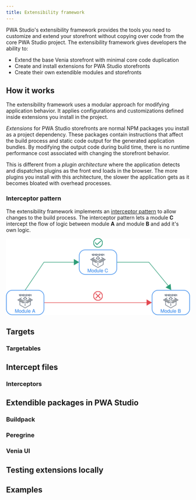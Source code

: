 ```yaml
---
title: Extensibility framework
---
```


PWA Studio's extensibility framework provides the tools you need to customize and extend your storefront without copying over code from the core PWA Studio project.
The extensibility framework gives developers the ability to:

- Extend the base Venia storefront with minimal core code duplication
- Create and install extensions for PWA Studio storefronts
- Create their own extendible modules and storefronts

## How it works

The extensibility framework uses a modular approach for modifying application behavior.
It applies configurations and customizations defined inside extensions you install in the project.

_Extensions_ for PWA Studio storefronts are normal NPM packages you install as a project dependency.
These packages contain instructions that affect the build process and static code output for the generated application bundles.
By modifying the output code during build time, there is no runtime performance cost associated with changing the storefront behavior.

This is different from a _plugin architecture_ where the application detects and dispatches plugins as the front end loads in the browser.
The more plugins you install with this architecture, the slower the application gets as it becomes bloated with overhead processes.

### Interceptor pattern

The extensibility framework implements an [interceptor pattern][] to allow changes to the build process.
The interceptor pattern lets a module **C** intercept the flow of logic between module **A** and module **B** and add it's own logic.

![interceptor-pattern-image][]

## Targets

### Targetables

## Intercept files

### Interceptors

## Extendible packages in PWA Studio

### Buildpack

### Peregrine

### Venia UI

## Testing extensions locally

## Examples

[interceptor pattern]: https://en.wikipedia.org/wiki/Interceptor_pattern
[interceptor-pattern-image]: ./images/interceptor-pattern.svg
